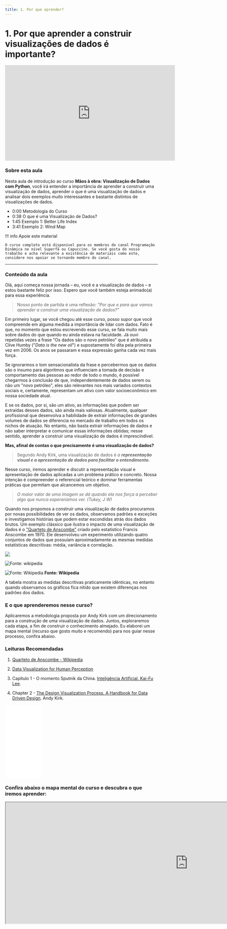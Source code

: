 ```yaml
---
title: 1. Por que aprender?
---
```

# 1. Por que aprender a construir visualizações de dados é importante?

<iframe width="560" height="315" src="https://www.youtube.com/embed/QGhDlGTLcSU?si=sCPrqzXidLYD1iJz" title="YouTube video player" frameborder="0" allow="accelerometer; autoplay; clipboard-write; encrypted-media; gyroscope; picture-in-picture; web-share" allowfullscreen></iframe>

### Sobre esta aula

Nesta aula de introdução ao curso **Mãos à obra: Visualização de Dados com Python**, você irá entender a importância de aprender a construir uma visualização de dados, aprender o que é uma visualização de dados e analisar dois exemplos muito interessantes e bastante distintos de visualizações de dados.

- 0:00 Metodologia do Curso
- 0:38 O que é uma Visualização de Dados?
- 1:45 Exemplo 1: Better Life Index
- 3:41 Exemplo 2: Wind Map 

!!! info Apoie este material

    O curso completo está disponível para os membros do canal Programação Dinâmica no nível Superfã ou Capuccino. Se você gosta do nosso trabalho e acha relevante a existência de materiais como este, considere nos apoiar se tornando membro do canal.


----
### Conteúdo da aula
Olá, aqui começa nossa jornada – eu, você e a visualização de dados – e estou bastante feliz por isso. Espero que você também esteja animado(a) para essa experiência.</span>

<blockquote>Nosso ponto de partida é uma reflexão: <em data-redactor-tag="em">"Por que e para que vamos aprender a construir uma visualização de dados?"</em>
</blockquote>
Em primeiro lugar, se você chegou até esse curso, posso supor que você compreende em alguma medida a importância de lidar com dados. Fato é que, no momento que estou escrevendo esse curso, se fala muito mais sobre dados do que quando eu ainda estava na faculdade. Já ouvi repetidas vezes a frase "Os dados são o novo petróleo" que é atribuída a Clive Humby ("<em data-redactor-tag="em">Data is the new oil</em>") e supostamente foi dita pela primeira vez em 2006. Os anos se passaram e essa expressão ganha cada vez mais força.

Se ignorarmos o tom sensacionalista da frase e percebermos que os dados são o insumo para algoritmos que influenciam a tomada de decisão e comportamento das pessoas ao redor de todo o mundo, é possível chegarmos à conclusão de que, independentemente de dados serem ou não um "novo petróleo", eles são relevantes nos mais variados contextos sociais e, certamente, representam um ativo com valor socioeconômico em nossa sociedade atual.

E se os dados, por si, são um ativo, as informações que podem ser extraídas desses dados, são ainda mais valiosas. Atualmente, qualquer profissional que desenvolva a habilidade de extrair informações de grandes volumes de dados se diferencia no mercado de trabalho em todos os nichos de atuação. No entanto, não basta extrair informações de dados e não saber interpretar e comunicar essas informações obtidas; nesse sentido, aprender a construir uma visualização de dados é imprescíndivel.

<strong data-redactor-tag="strong">Mas, afinal de contas o que precisamente é uma visualização de dados?</strong>

<blockquote>Segundo Andy Kirk, uma visualização de dados é <em data-redactor-tag="em">a <strong data-redactor-tag="strong">representação visual e a apresentação de dados para facilitar o entendimento.</strong><br/></em>
</blockquote>

Nesse curso, iremos aprender e discutir a representação visual e apresentação de dados aplicadas a um problema prático e concreto. Nossa intenção é compreender o referencial teórico e dominar ferramentas práticas que permitam que alcancemos um objetivo.

<blockquote><em data-redactor-tag="em">O maior valor de uma imagem se dá quando ela nos força a perceber algo que nunca esperaríamos ver. (Tukey, J W)</em>
</blockquote>

Quando nos propomos a construir uma visualização de dados procuramos por novas possibilidades de ver os dados, observamos padrões e exceções e investigamos histórias que podem estar escondidas atrás dos dados brutos. Um exemplo clássico que ilustra o impacto de uma visualização de dados é o <a href="https://pt.wikipedia.org/wiki/Quarteto_de_Anscombe">"Quarteto de Anscombe"</a> criado pelo estatístico Francis Anscombe em 1970. Ele desenvolveu um experimento utilizando quatro conjuntos de dados que possuíam aproximadamente as mesmas medidas estatísticas descritivas: média, variância e correlação.


![](https://assets.memberkit.com.br/rails/active_storage/blobs/eyJfcmFpbHMiOnsibWVzc2FnZSI6IkJBaHBBOGFQQXc9PSIsImV4cCI6bnVsbCwicHVyIjoiYmxvYl9pZCJ9fQ==--55f06962cfdccb049639e1377a682de828a23976/Captura%20de%20Tela%202020-06-27%20a%CC%80s%2021.02.34.png)

![Fonte: wikipedia](https://assets.memberkit.com.br/rails/active_storage/blobs/eyJfcmFpbHMiOnsibWVzc2FnZSI6IkJBaHBBOENQQXc9PSIsImV4cCI6bnVsbCwicHVyIjoiYmxvYl9pZCJ9fQ==--bb24d626b253c81af7aaeea3e1731c02f5660366/Captura%20de%20Tela%202020-06-27%20a%CC%80s%2020.50.21.png "Fonte: Wikipedia")

![Fonte: Wikipedia](https://assets.memberkit.com.br/rails/active_storage/blobs/eyJfcmFpbHMiOnsibWVzc2FnZSI6IkJBaHBBOEdQQXc9PSIsImV4cCI6bnVsbCwicHVyIjoiYmxvYl9pZCJ9fQ==--083cd603929d555e354b43c84cb39207703af970/Captura%20de%20Tela%202020-06-27%20a%CC%80s%2020.50.14.png "Fonte: Wikipedia") **Fonte: Wikipedia**


A tabela mostra as medidas descritivas praticamente idênticas, no entanto quando observamos os gráficos fica nítido que existem diferenças nos padrões dos dados.

### E o que aprenderemos nesse curso?

Aplicaremos a metodologia proposta por Andy Kirk com um direcionamento para a construção de uma visualização de dados. Juntos, exploraremos cada etapa, a fim de construir o conhecimento almejado. Eu elaborei um mapa mental (recurso que gosto muito e recomendo) para nos guiar nesse processo, confira abaixo.


### Leituras Recomendadas

1. [Quarteto de Anscombe - Wikipedia](https://pt.wikipedia.org/wiki/Quarteto_de_Anscombe)
2. <a href="https://www.interaction-design.org/literature/book/the-encyclopedia-of-human-computer-interaction-2nd-ed/data-visualization-for-human-perception#:~:text=Data%20visualization%20is%20effective%20because,is%20extremely%20fast%20and%20efficient.">Data Visualization for Human Perception</a>
3. Capítulo 1 - O momento Sputnik da China. [Inteligência Artificial. Kai-Fu Lee](https://amzn.to/3MpAMZP).

4. Chapter 2 - [The Design Visualization Process. A Handbook for Data Driven Design](https://amzn.to/49xCdj9). Andy Kirk.

<iframe sandbox="allow-popups allow-scripts allow-modals allow-forms allow-same-origin" style="width:120px;height:240px;" marginwidth="0" marginheight="0" scrolling="no" frameborder="0" src="//ws-na.amazon-adsystem.com/widgets/q?ServiceVersion=20070822&OneJS=1&Operation=GetAdHtml&MarketPlace=BR&source=ss&ref=as_ss_li_til&ad_type=product_link&tracking_id=hallpaz-20&language=pt_BR&marketplace=amazon&region=BR&placement=1473912148&asins=1473912148&linkId=deb37b81497c145c3e8e86c388c25679&show_border=true&link_opens_in_new_window=true"></iframe>

### Confira abaixo o mapa mental do curso e descubra o que iremos aprender:

<iframe src="https://www.mindmeister.com/maps/public_map_shell/1548595849/metodologia-de-visualiza-o-de-dados-por-andy-kirk?width=1200&amp;height=800&amp;z=auto" style="color:rgb(18, 38, 63);font-family:&quot;Cerebri Sans&quot;, sans-serif;font-size:15px" width="1200" height="400">
</iframe>
